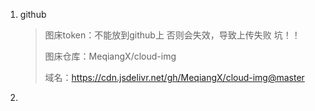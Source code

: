 1. github

   > 图床token：不能放到github上 否则会失效，导致上传失败 坑！！
   >
   > 图床仓库：MeqiangX/cloud-img
   >
   > 域名：https://cdn.jsdelivr.net/gh/MeqiangX/cloud-img@master

2. 